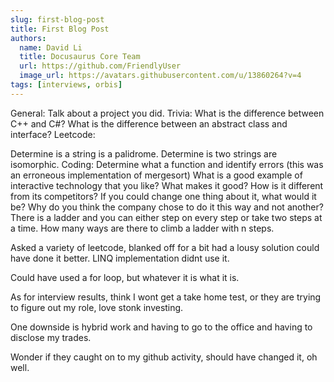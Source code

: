 ```yaml
---
slug: first-blog-post
title: First Blog Post
authors:
  name: David Li
  title: Docusaurus Core Team
  url: https://github.com/FriendlyUser
  image_url: https://avatars.githubusercontent.com/u/13860264?v=4
tags: [interviews, orbis]
---
```



General:
Talk about a project you did.
Trivia:
What is the difference between C++ and C#?
What is the difference between an abstract class and interface?
Leetcode:

Determine is a string is a palidrome.
Determine is two strings are isomorphic.
Coding:
Determine what a function and identify errors (this was an erroneous implementation of mergesort)
What is a good example of interactive technology that you like? What makes it good? How is it different from its competitors? If you could change one thing about it, what would it be? Why do you think the company chose to do it this way and not another?
There is a ladder and you can either step on every step or take two steps at a time. How many ways are there to climb a ladder with n steps.

Asked a variety of leetcode, blanked off for a bit had a lousy solution could have done it better. LINQ implementation didnt use it.

Could have used a for loop, but whatever it is what it is.

As for interview results, think I wont get a take home test, or they are trying to figure out my role, love stonk investing.


One downside is hybrid work and having to go to the office and having to disclose my trades.

Wonder if they caught on to my github activity, should have changed it, oh well.
